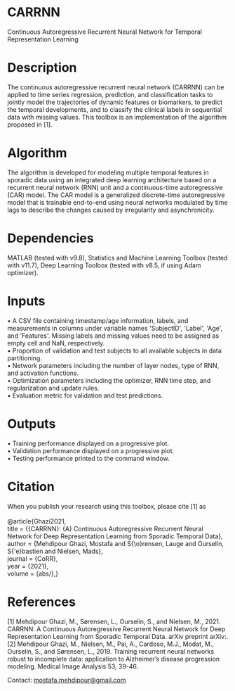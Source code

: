# CARRNN
Continuous Autoregressive Recurrent Neural Network for Temporal Representation Learning
<br />

# Description
The continuous autoregressive recurrent neural network (CARRNN) can be applied to time series regression, prediction, and classification tasks to jointly model the trajectories of dynamic features or biomarkers, to predict the temporal developments, and to classify the clinical labels in sequential data with missing values. This toolbox is an implementation of the algorithm proposed in [1].
<br />

# Algorithm
The algorithm is developed for modeling multiple temporal features in sporadic data using an integrated deep learning architecture based on a recurrent neural network (RNN) unit and a continuous-time autoregressive (CAR) model. The CAR model is a generalized discrete-time autoregressive model that is trainable end-to-end using neural networks modulated by time lags to describe the changes caused by irregularity and asynchronicity.
<br />

# Dependencies
MATLAB (tested with v9.8), Statistics and Machine Learning Toolbox (tested with v11.7), Deep Learning Toolbox (tested with v8.5, if using Adam optimizer).
<br />

# Inputs
•	A CSV file containing timestamp/age information, labels, and measurements in columns under variable names 'SubjectID', 'Label', 'Age', and 'Features'. Missing labels and missing values need to be assigned as empty cell and NaN, respectively.
<br />
•	Proportion of validation and test subjects to all available subjects in data partitioning.
<br />
•	Network parameters including the number of layer nodes, type of RNN, and activation functions.
<br />
•	Optimization parameters including the optimizer, RNN time step, and regularization and update rules.
<br />
•	Evaluation metric for validation and test predictions.
<br />

# Outputs
•	Training performance displayed on a progressive plot.
<br />
•	Validation performance displayed on a progressive plot.
<br />
•	Testing performance printed to the command window.
<br />

# Citation
When you publish your research using this toolbox, please cite [1] as
<br />
<br />
@article{Ghazi2021,
<br />
  title = {{CARRNN}: {A} Continuous Autoregressive Recurrent Neural Network for Deep Representation Learning from Sporadic Temporal Data},
  <br />
  author = {Mehdipour Ghazi, Mostafa and S{\o}rensen, Lauge and Ourselin, S{\'e}bastien and Nielsen, Mads},
  <br />
  journal = {CoRR},
  <br />
  year = {2021},
  <br />
  volume = {abs/},}
<br />

# References
[1] Mehdipour Ghazi, M., Sørensen, L., Ourselin, S., and Nielsen, M., 2021. CARRNN: A Continuous Autoregressive Recurrent Neural Network for Deep Representation Learning
from Sporadic Temporal Data. arXiv preprint arXiv:.
<br />
[2] Mehdipour Ghazi, M., Nielsen, M., Pai, A., Cardoso, M.J., Modat, M., Ourselin, S., and Sørensen, L., 2019. Training recurrent neural networks robust to incomplete data: application to Alzheimer’s disease progression modeling. Medical Image Analysis 53, 39-46.
<br />

Contact: mostafa.mehdipour@gmail.com
<br />
